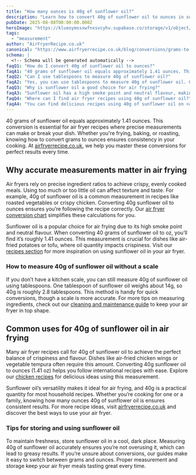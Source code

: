 ```yaml
---
title: "How many ounces is 40g of sunflower oil?"
description: "Learn how to convert 40g of sunflower oil to ounces in seconds. Perfect for air fryer recipes and precise cooking measurements."
pubDate: 2025-08-08T00:00:00.000Z
heroImage: "https://klueoymssxwfnxsvcyhv.supabase.co/storage/v1/object/public/Shmucket/40g-sunflower-oil-to-ounces.webp"
tags:
  - "measurement"
author: "AirFryerRecipe.co.uk"
canonical: "https://www.airfryerrecipe.co.uk/blog/conversions/grams-to-ounces/40g-sunflower-oil-to-ounces"
schema: |
  <!-- Schema will be generated automatically -->
faqQ1: "How do I convert 40g of sunflower oil to ounces?"
faqA1: "40 grams of sunflower oil equals approximately 1.41 ounces. This conversion is straightforward and ensures accuracy in your air fryer recipes. Use a kitchen scale for the most precise measurement."
faqQ2: "Can I use tablespoons to measure 40g of sunflower oil?"
faqA2: "Yes, you can use tablespoons to measure 40g of sunflower oil. One tablespoon holds about 14g, so 40g is roughly 2.8 tablespoons. For best results, a kitchen scale is recommended."
faqQ3: "Why is sunflower oil a good choice for air frying?"
faqA3: "Sunflower oil has a high smoke point and neutral flavour, making it ideal for air frying. It helps achieve crispy textures without overpowering the taste of your food."
faqQ4: "Where can I find air fryer recipes using 40g of sunflower oil?"
faqA4: "You can find delicious recipes using 40g of sunflower oil on <a href=https://www.airfryerrecipe.co.uk>airfryerrecipe.co.uk</a>. Check out our chicken, vegetable, and dessert sections for inspiration."
---
```

<p>40 grams of sunflower oil equals approximately 1.41 ounces. This conversion is essential for air fryer recipes where precise measurements can make or break your dish. Whether you're frying, baking, or roasting, knowing how to convert grams to ounces ensures consistency in your cooking. At <a href=https://www.airfryerrecipe.co.uk>airfryerrecipe.co.uk</a>, we help you master these conversions for perfect results every time.</p>  

<h2>Why accurate measurements matter in air frying</h2>  
<p>Air fryers rely on precise ingredient ratios to achieve crispy, evenly cooked meals. Using too much or too little oil can affect texture and taste. For example, 40g of sunflower oil is a common measurement in recipes like roasted vegetables or crispy chicken. Converting 40g sunflower oil to ounces ensures you’re following the recipe correctly. Our <a href=https://www.airfryerrecipe.co.uk/air-fryer-conversion-chart>air fryer conversion chart</a> simplifies these calculations for you.</p>  

<p>Sunflower oil is a popular choice for air frying due to its high smoke point and neutral flavour. When converting 40 grams of sunflower oil to oz, you’ll find it’s roughly 1.41 ounces. This measurement is crucial for dishes like air-fried potatoes or tofu, where oil quantity impacts crispiness. Visit our <a href=https://www.airfryerrecipe.co.uk/recipes>recipes section</a> for more inspiration on using sunflower oil in your air fryer.</p>  

<h3>How to measure 40g of sunflower oil without a scale</h3>  
<p>If you don’t have a kitchen scale, you can still measure 40g of sunflower oil using tablespoons. One tablespoon of sunflower oil weighs about 14g, so 40g is roughly 2.8 tablespoons. This method is handy for quick conversions, though a scale is more accurate. For more tips on measuring ingredients, check out our <a href=https://www.airfryerrecipe.co.uk/air-fryer-cleaner>cleaning and maintenance guide</a> to keep your air fryer in top shape.</p>  

<h2>Common uses for 40g of sunflower oil in air frying</h2>  
<p>Many air fryer recipes call for 40g of sunflower oil to achieve the perfect balance of crispiness and flavour. Dishes like air-fried chicken wings or vegetable tempura often require this amount. Converting 40g sunflower oil to ounces (1.41 oz) helps you follow international recipes with ease. Explore our <a href=https://www.airfryerrecipe.co.uk/recipe-category/chicken>chicken recipes</a> for delicious ideas using this measurement.</p>  

<p>Sunflower oil’s versatility makes it ideal for air frying, and 40g is a practical quantity for most household recipes. Whether you’re cooking for one or a family, knowing how many ounces 40g of sunflower oil is ensures consistent results. For more recipe ideas, visit <a href=https://www.airfryerrecipe.co.uk>airfryerrecipe.co.uk</a> and discover the best ways to use your air fryer.</p>  

<h3>Tips for storing and using sunflower oil</h3>  
<p>To maintain freshness, store sunflower oil in a cool, dark place. Measuring 40g of sunflower oil accurately ensures you’re not overusing it, which can lead to greasy results. If you’re unsure about conversions, our guides make it easy to switch between grams and ounces. Proper measurement and storage keep your air fryer meals tasting great every time.</p>
